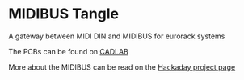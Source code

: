 # MIDIBUS Tangle
 
<p> A gateway between MIDI DIN and MIDIBUS for eurorack systems </p>

<p> The PCBs can be found on 
<a href="https://cadlab.io/project/24863/master/files">CADLAB</a>
 </p>

<p> More about the MIDIBUS can be read on the <a href="https://hackaday.io/project/182092-midibus">Hackaday project page</a> </p>
